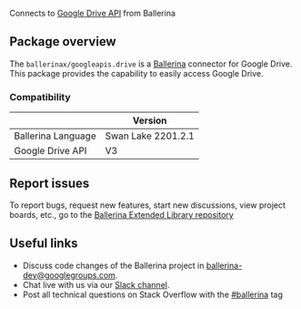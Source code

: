 Connects to [Google Drive API](https://developers.google.com/drive) from Ballerina

## Package overview

The `ballerinax/googleapis.drive` is a [Ballerina](https://ballerina.io/) connector for Google Drive. This package provides the capability to easily access Google Drive. 

### Compatibility
|                    | Version            |
|--------------------|--------------------|
| Ballerina Language | Swan Lake 2201.2.1 |
| Google Drive API   | V3                 |

## Report issues
To report bugs, request new features, start new discussions, view project boards, etc., go to the [Ballerina Extended Library repository](https://github.com/ballerina-platform/ballerina-extended-library)

## Useful links
- Discuss code changes of the Ballerina project in [ballerina-dev@googlegroups.com](mailto:ballerina-dev@googlegroups.com).
- Chat live with us via our [Slack channel](https://ballerina.io/community/slack/).
- Post all technical questions on Stack Overflow with the [#ballerina](https://stackoverflow.com/questions/tagged/ballerina) tag
